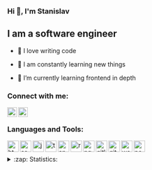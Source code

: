 ### Hi 👋, I'm Stanislav

## I am a software engineer
- 💪 I love writing code

- 🥅 I am constantly learning new things

- 🌱 I’m currently learning frontend in depth

### Connect with me:
[<img align="left" alt="Stanislav Stolbennikov | LinkedIn" width="22px" src="https://raw.githubusercontent.com/onemarc/tech-icons/main/icons/linkedin.svg" />][linkedin]
[<img align="left" alt="Stanislav Stolbennikov | Telegram" width="22px" src="https://user-images.githubusercontent.com/49933115/139837223-bf23d3a9-4638-4e17-994a-ac8678d5f517.png" />][telegram]

<br />

### Languages and Tools:

<img align = "left" alt = "html" width = "26px" src = "https://raw.githubusercontent.com/onemarc/tech-icons/main/icons/html.svg" />
<img align = "left" alt = "css" width = "26px" src = "https://raw.githubusercontent.com/onemarc/tech-icons/main/icons/css.svg" />
<img align = "left" alt = "javascript" width = "26px" src = "https://raw.githubusercontent.com/onemarc/tech-icons/main/icons/javascript.svg" />
<img align = "left" alt = "typescript" width = "26px" src = "https://raw.githubusercontent.com/onemarc/tech-icons/main/icons/typescript.svg" />
<img align = "left" alt = "angular" width = "26px" src = "https://raw.githubusercontent.com/onemarc/tech-icons/main/icons/angular.svg" />
<img align = "left" alt = "rx js" width = "26px" src = "https://raw.githubusercontent.com/onemarc/tech-icons/main/icons/reactivex.svg" />
<img align = "left" alt = "ngrx" width = "26px" src = "https://ngrx.io/assets/images/badge.svg" />
<img align = "left" alt = "gitlab" width = "26px" src = "https://raw.githubusercontent.com/onemarc/tech-icons/main/icons/gitlab-light.svg" />
<img align = "left" alt = "github" width = "26px" src = "https://raw.githubusercontent.com/onemarc/tech-icons/main/icons/github-light.svg" />
<img align = "left" alt = "webstorm" width = "26px" src = "https://raw.githubusercontent.com/onemarc/tech-icons/main/icons/webstorm-light.svg" />
<img align = "left" alt = "postman" width = "26px" src = "https://raw.githubusercontent.com/onemarc/tech-icons/main/icons/postman.svg" />

<br />
<br />


<details>
  <summary>:zap: Statistics: </summary>
   <img align = "left" alt = "codeSTACKr's GitHub stats" src = "https://github-readme-stats.vercel.app/api/top-langs/?username=SSE-programmer&langs_count=8&layout=compact&theme=tokyonight" />
    <img align = "left" alt = "codeSTACKr's GitHub stats" src = "https://github-readme-stats.vercel.app/api?username=SSE-programmer&show_icons=true&layout=compact&theme=tokyonight" />
</details>

[telegram]: https://t.me/@sse_programmer
[linkedin]: www.linkedin.com/in/stanislav-stolbennikov-a95226228
